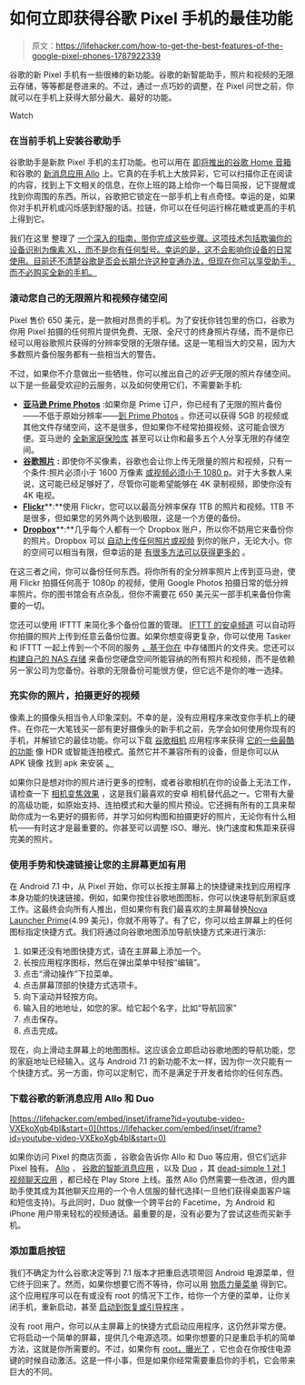 # 如何立即获得谷歌 Pixel 手机的最佳功能

> 原文：<https://lifehacker.com/how-to-get-the-best-features-of-the-google-pixel-phones-1787922339>

谷歌的新 Pixel 手机有一些很棒的新功能。谷歌的新智能助手，照片和视频的无限云存储，等等都是卷进来的。不过，通过一点巧妙的调整，在 Pixel 问世之前，你就可以在手机上获得大部分最大、最好的功能。

Watch

### **在当前手机上安装谷歌助手**

谷歌助手是新款 Pixel 手机的主打功能。也可以用在 [即将推出的谷歌 Home 音箱](https://store.google.com/product/google_home) 和谷歌的 [新消息应用 Allo](http://lifehacker.com/a-screenshot-tour-of-allo-googles-new-smart-messaging-1786900047) 上。它真的在手机上大放异彩，它可以扫描你正在阅读的内容，找到上下文相关的信息，在你上班的路上给你一个每日简报，记下提醒或找到你周围的东西。所以，谷歌把它锁定在一部手机上有点奇怪。幸运的是，如果你对手机开机或闪烁感到舒服的话。拉链，你可以在任何运行棉花糖或更高的手机上得到它。

我们在这里 整理了 [一个深入的指南，带你完成这些步骤。这项技术包括欺骗你的设备识别为像素 XL，而不是你有任何型号。幸运的是，这不会影响你设备的日常使用。目前还不清楚谷歌是否会长期允许这种变通办法，但现在你可以享受助手，而不必购买全新的手机。](https://lifehacker.com/how-to-get-google-assistant-on-any-phone-running-androi-1787706402)

### **滚动您自己的无限照片和视频存储空间**

Pixel 售价 650 美元，是一款相对昂贵的手机。为了安抚你钱包里的伤口，谷歌为你用 Pixel 拍摄的任何照片提供免费、无限、全尺寸的终身照片存储，而不是你已经可以用谷歌照片获得的分辨率受限的无限存储。这是一笔相当大的交易，因为大多数照片备份服务都有一些相当大的警告。

不过，如果你不介意做出一些牺牲，你可以推出自己的*近乎*无限的照片存储空间。以下是一些最受欢迎的云服务，以及如何使用它们，不需要新手机:

*   [**亚马逊 Prime Photos**](https://www.amazon.com/clouddrive/primephotos?asc_campaign=InlineText&asc_refurl=https://lifehacker.com/how-to-get-the-best-features-of-the-google-pixel-phones-1787922339&asc_source=&tag=kinjalifehackerlink-20) :如果你是 Prime 订户，你已经有了无限的照片备份——不低于原始分辨率——[到 Prime Photos](https://www.amazon.com/gp/help/customer/display.html/?asc_campaign=InlineText&asc_refurl=https://lifehacker.com/how-to-get-the-best-features-of-the-google-pixel-phones-1787922339&asc_source=&nodeId=201480950&tag=kinjalifehackerlink-20) 。你还可以获得 5GB 的视频或其他文件存储空间，这不是很多，但如果你不经常拍摄视频，这可能会很方便。亚马逊的 [全新家庭保险库](http://lifehacker.com/amazon-launches-family-vault-to-share-your-unlimited-ph-1787918768) 甚至可以让你和最多五个人分享无限的存储空间。
*   [**谷歌照片**](https://photos.google.com/) **:** 即使你不买像素，谷歌也会让你上传无限量的照片和视频，只有一个条件:照片必须小于 1600 万像素 [或视频必须小于 1080 p](https://support.google.com/photos/answer/6220791?hl=en)。对于大多数人来说，这可能已经足够好了，尽管你可能希望能够在 4K 录制视频，即使你没有 4K 电视。
*   [**Flickr**](https://help.yahoo.com/kb/SLN15628.html)**:**使用 Flickr，您可以以最高分辨率保存 1TB 的照片和视频。1TB 不是很多，但如果您的另外两个达到极限，这是一个方便的备份。
*   [**Dropbox**](https://www.dropbox.com/help/289)**:**几乎每个人都有一个 Dropbox 账户，所以你不妨用它来备份你的照片。Dropbox 可以 [自动上传任何照片或视频](http://lifehacker.com/how-to-maximize-your-free-storage-space-on-every-cloud-1690775421) 到你的账户，无论大小。你的空间可以相当有限，但幸运的是 [有很多方法可以获得更多的](http://lifehacker.com/how-to-maximize-your-free-storage-space-on-every-cloud-1690775421) 。

在这三者之间，你可以备份任何东西。将你所有的全分辨率照片上传到亚马逊，使用 Flickr 拍摄任何高于 1080p 的视频，使用 Google Photos 拍摄日常的低分辨率照片。你的图书馆会有点杂乱，但你不需要花 650 美元买一部手机来备份你需要的一切。

您还可以使用 IFTTT 来简化多个备份位置的管理。 [IFTTT 的安卓频道](http://lifehacker.com/all-the-new-stuff-in-ifttt-for-android-and-what-you-can-1566974091) 可以自动将你拍摄的照片上传到任意云备份位置。如果你想变得更复杂，你可以使用 Tasker 和 IFTTT 一起上传到一个不同的服务 [，基于你在](https://lifehacker.com/android-automation-showdown-ifttt-vs-tasker-1781835294) 中存储图片的文件夹。您还可以 [构建自己的 NAS 存储](http://lifehacker.com/should-i-use-a-diy-pc-for-my-nas-or-buy-an-enclosure-1678991505) 来备份您硬盘空间所能容纳的所有照片和视频，而不是依赖另一家公司为您备份。谷歌的无限备份可能很方便，但它远不是你的唯一选择。

### **充实你的照片，拍摄更好的视频**

像素上的摄像头相当令人印象深刻。不幸的是，没有应用程序来改变你手机上的硬件。在你花一大笔钱买一部有更好摄像头的新手机之前，先学会如何使用你现有的手机，并解锁它的最佳功能。你可以下载 [谷歌相机](https://play.google.com/store/apps/details?id=com.google.android.GoogleCamera) 应用程序来获得 [它的一些最酷的功能](https://lifehacker.com/how-to-get-the-most-out-of-the-new-google-camera-for-an-1592592689) 像 HDR 或智能连拍模式。虽然它并不兼容所有的设备，但是你可以从 APK 镜像 找到 apk 来安装 [。](http://www.apkmirror.com/apk/google-inc/camera/camera-4-2-010-131250824-release/)

如果你只是想对你的照片进行更多的控制，或者谷歌相机在你的设备上无法工作，请检查一下 [相机变焦效果](http://www.androidslide.com/) ，这是我们最喜欢的安卓 相机替代品之一。它带有大量的高级功能，如原始支持、连拍模式和大量的照片预设。它还拥有所有的工具来帮助你成为一名更好的摄影师，并学习如何构图和拍摄更好的照片，无论你有什么相机——有时这才是最重要的。你甚至可以调整 ISO、曝光、快门速度和焦距来获得完美的照片。 

### **使用手势和快速链接让您的主屏幕更加有用**

在 Android 7.1 中，从 Pixel 开始，你可以长按主屏幕上的快捷键来找到应用程序本身功能的快速链接。例如，如果你按住谷歌地图图标，你可以快速导航到家庭或工作。这最终会向所有人推出，但如果你有我们最喜欢的主屏幕替换[Nova Launcher Prime](https://play.google.com/store/apps/details?id=com.teslacoilsw.launcher.prime)(4.99 美元)，你就不用等了。有了它，你可以给主屏幕上的任何图标指定快捷方式。我们将通过向谷歌地图添加导航快捷方式来进行演示:

1.  如果还没有地图快捷方式，请在主屏幕上添加一个。
2.  长按应用程序图标，然后在弹出菜单中轻按“编辑”。
3.  点击“滑动操作”下拉菜单。
4.  点击屏幕顶部的快捷方式选项卡。
5.  向下滚动并轻按方向。
6.  输入目的地地址，如您的家。给它起个名字，比如“导航回家”
7.  点击保存。
8.  点击完成。

现在，向上滑动主屏幕上的地图图标。这应该会立即启动谷歌地图的导航功能，您的家庭地址已经输入。这与 Android 7.1 的新功能不太一样，因为你一次只能有一个快捷方式。另一方面，你可以定制它，而不是满足于开发者给你的任何东西。

### **下载谷歌的新消息应用 Allo 和 Duo**

 [https://lifehacker.com/embed/inset/iframe?id=youtube-video-VXEkoXgb4bI&start=0](https://lifehacker.com/embed/inset/iframe?id=youtube-video-VXEkoXgb4bI&start=0) 

如果你访问 Pixel 的商店页面 ，谷歌会告诉你 Allo 和 Duo 等应用，但它们远非 Pixel 独有。 [Allo](https://play.google.com/store/apps/details?id=com.google.android.apps.fireball) ， [谷歌的智能消息应用](https://lifehacker.com/a-screenshot-tour-of-allo-googles-new-smart-messaging-1786900047) ，以及 [Duo](https://play.google.com/store/apps/details?id=com.google.android.apps.tachyon) ，其 [dead-simple 1 对 1 视频聊天应用](http://lifehacker.com/google-starts-rolling-out-duo-its-super-simple-1-to-1-1785336507) ，都已经在 Play Store 上线。虽然 Allo 仍然需要一些改进，但内置助手使其成为其他聊天应用的一个令人信服的替代选择(一旦他们获得桌面客户端和短信支持)。与此同时，Duo 就像一个跨平台的 Facetime，为 Android 和 iPhone 用户带来轻松的视频通话。最重要的是，没有必要为了尝试这些而买新手机。

### **添加重启按钮**

我们不确定为什么谷歌决定等到 7.1 版本才把重启选项带回 Android 电源菜单，但它终于回来了。然而，如果你想要它而不等待，你可以用 [物质力量菜单](https://play.google.com/store/apps/details?id=com.naman14.powermenu&hl=en) 得到它。这个应用程序可以在有或没有 root 的情况下工作，给你一个方便的菜单，让你关闭手机，重新启动，甚至 [启动到恢复或引导程序](http://lifehacker.com/everything-you-need-to-know-about-rooting-your-android-5789397) 。

没有 root 用户，你可以从主屏幕上的快捷方式启动应用程序，这仍然非常方便。它将启动一个简单的屏幕，提供几个电源选项。如果你想要的只是重启手机的简单方法，这就是你所需要的。不过，如果你有 [root，曝光了](http://lifehacker.com/how-to-create-your-own-customized-version-of-android-wi-1440101209) ，它也会在你按住电源键的时候自动激活。这是一件小事，但是如果你经常需要重启你的手机，它会带来巨大的不同。